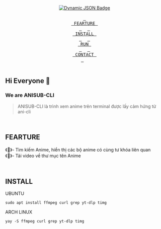 <div align = center>
    <a href="https://discord.gg/AYbJ9MJez7">
<img alt="Dynamic JSON Badge" src="https://i.pinimg.com/736x/07/9d/5f/079d5fb88985798fe0f88d1731c1fa6d.jpg">
    </a>
</div>

<br>
<div align = center>
  <a href="#FEARTURE"><kbd> <br> FEARTURE <br> </kbd></a>&ensp;&ensp;
  <a href="#INSTALL"><kbd> <br> INSTALL <br> </kbd></a>&ensp;&ensp;
  <a href="#RUN"><kbd> <br> RUN <br> </kbd></a>&ensp;&ensp;
  <a href="#CONTACT"><kbd> <br> CONTACT <br> </kbd></a>&ensp;&ensp;
</div>
<br>

## Hi Everyone 👋
### We are ANISUB-CLI
> ANISUB-CLI là trình xem anime trên terminal được lấy cảm hứng từ ani-cli

<br>

## FEARTURE

《👀》- Tìm kiếm Anime, hiển thị các bộ anime có cùng tư khóa liên quan <br>
《🔗》- Tải video về thư mục tên Anime


<br>

## INSTALL

UBUNTU
```shell
sudo apt install ffmpeg curl grep yt-dlp timg
```

ARCH LINUX
```shell
yay -S ffmpeg curl grep yt-dlp timg
```
